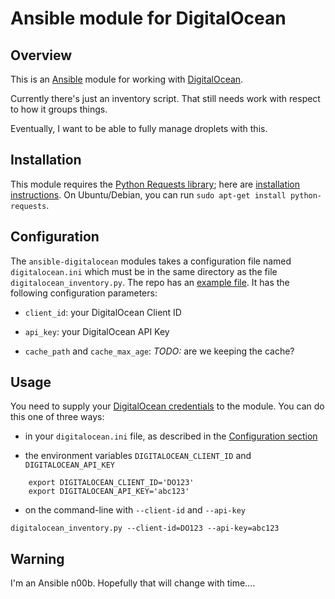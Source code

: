 # Ansible module for DigitalOcean

## Overview

This is an [Ansible](http://www.ansibleworks.com/) module for working with [DigitalOcean](https://www.digitalocean.com/).

Currently there's just an inventory script.  That still needs work with respect to how it groups things.

Eventually, I want to be able to fully manage droplets with this.

## Installation

This module requires the [Python Requests library](http://python-requests.org/); here are [installation instructions](http://docs.python-requests.org/en/latest/user/install.html "Install Requests").  On Ubuntu/Debian, you can run `sudo apt-get install python-requests`.

## Configuration

The `ansible-digitalocean` modules takes a configuration file named `digitalocean.ini` which must be in the same directory as the file `digitalocean_inventory.py`.  The repo has an [example file](digitalocean.ini "Default digitalocean.ini file").  It has the following configuration parameters:

  * `client_id`: your DigitalOcean Client ID

  * `api_key`: your DigitalOcean API Key

  * `cache_path` and `cache_max_age`: *TODO:* are we keeping the cache?

## Usage

You need to supply your [DigitalOcean credentials](https://www.digitalocean.com/api_access) to the module.   You can do this one of three ways:

 * in your `digitalocean.ini` file, as described in the [Configuration section](#Configuration)

 * the environment variables `DIGITALOCEAN_CLIENT_ID` and `DIGITALOCEAN_API_KEY`
```
    export DIGITALOCEAN_CLIENT_ID='DO123'
    export DIGITALOCEAN_API_KEY='abc123'
```
 * on the command-line with `--client-id` and `--api-key`
```
digitalocean_inventory.py --client-id=DO123 --api-key=abc123
```

## Warning

I'm an Ansible n00b.  Hopefully that will change with time....
